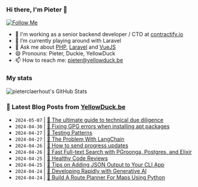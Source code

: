 ### Hi there, I'm Pieter 👋  
[![Follow Me](https://img.shields.io/github/followers/pieterclaerhout?label=Follow&style=social)](https://github.com/pieterclaerhout)

- 🏢 I'm working as a senior backend developer / CTO at [contractify.io](https://contractify.io)
- 🌱 I’m currently playing around with Laravel
- 💬 Ask me about [PHP](https://php.net), [Laravel](http://laravel.com) and [VueJS](https://vuejs.org)
- 😄 Pronouns: Pieter, Duckie, YellowDuck
- 📫 How to reach me: pieter@yellowduck.be

### My stats

![pieterclaerhout's GitHub Stats](https://github-readme-stats.vercel.app/api?username=pieterclaerhout&show_icons=true&count_private=true&line_height=40)

### 📩 Latest Blog Posts from [YellowDuck.be](https://www.yellowduck.be/)
<!-- BLOG-POST-LIST:START -->
- `2024-05-07` | [🔗 The ultimate guide to technical due diligence](https://www.yellowduck.be/posts/the-ultimate-guide-to-technical-due-diligence)  
- `2024-04-30` | [🐥 Fixing GPG errors when installing apt packages](https://www.yellowduck.be/posts/fixing-gpg-errors-when-installing-apt-packages)  
- `2024-04-27` | [🔗 Testing Patterns](https://www.yellowduck.be/posts/testing-patterns-stitcher-io)  
- `2024-04-27` | [🔗 The Problem With LangChain](https://www.yellowduck.be/posts/the-problem-with-langchain)  
- `2024-04-26` | [🔗 How to send progress updates](https://www.yellowduck.be/posts/how-to-send-progress-updates-slava-akhmechet)  
- `2024-04-26` | [🔗 Fast Full-text Search with PGroonga, Postgres, and Elixir](https://www.yellowduck.be/posts/full-text-search-with-pgroonga-and-postgres)  
- `2024-04-25` | [🔗 Healthy Code Reviews](https://www.yellowduck.be/posts/healthy-code-reviews)  
- `2024-04-25` | [🔗 Tips on Adding JSON Output to Your CLI App](https://www.yellowduck.be/posts/tips-on-adding-json-output-to-your-cli-app-brazils-blog)  
- `2024-04-24` | [🔗 Developing Rapidly with Generative AI](https://www.yellowduck.be/posts/developing-rapidly-with-generative-ai)  
- `2024-04-24` | [🔗 Build A Route Planner For Maps Using Python](https://www.yellowduck.be/posts/build-a-route-planner-for-maps-using-python-pybites)  

<!-- BLOG-POST-LIST:END -->
